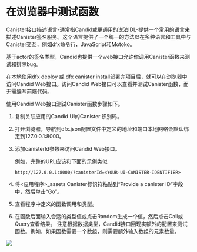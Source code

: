 # 在浏览器中测试函数

Canister接口描述语言-通常指Candid或更通用的说法IDL-提供一个常用的语言来描述Canister签名服务。这个语言提供了一个统一的方法以在多种语言和工具中与Canister交互，例如dfx命令行，JavaScript和Motoko。‌

基于actor的签名类型，Candid也提供一个web接口允许你调用Canister函数来测试和排除bug。‌

在本地使用dfx deploy 或 dfx canister install部署完项目后，就可以在浏览器中访问Candid Web接口。访问Candid Web接口可以查看并测试Canister函数，而无需编写前端代码。‌

使用Candid Web接口测试Canister函数步骤如下‌。

1. 复制关联应用的Candid UI的Canister 识别码。
2. 打开浏览器，导航到dfx.json配置文件中定义的地址和端口本地网络会默认绑定到127.0.0.1:8000。
3. 添加canisterId参数来访问Candid Web接口。

   例如，完整的URL应该和下面的示例类似

   ```text
   http://127.0.0.1:8000/?canisterId=<YOUR-UI-CANISTER-IDENTIFIER>
   ```

4. 将&lt;应用程序&gt;\_assets Canister标识符粘贴到“Provide a canister ID”字段中，然后单击“Go”。
5. 查看程序中定义的函数调用和类型。
6. 在函数后面输入合适的类型值或点击Random生成一个值，然后点击Call或Query查看结果。 注意根据数据类型，Candid接口回现实额外的配置来测试函数。例如，如果函数需要一个数组，则需要额外输入数组的元素数量。 

![](../../.gitbook/assets/image%20%281%29.png)

